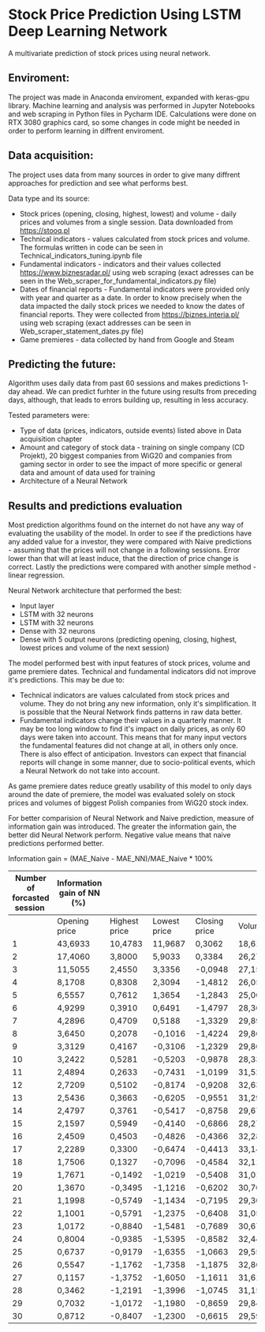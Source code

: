 # Stock Price Prediction Using LSTM Deep Learning Network

A multivariate prediction of stock prices using neural network.

## Enviroment:

The project was made in Anaconda enviroment, expanded with keras-gpu library. Machine learning and analysis was performed in Jupyter Notebooks and web scraping in Python files in Pycharm IDE. Calculations were done on RTX 3080 graphics card, so some changes in code might be needed in order to perform learning in diffrent enviroment.

## Data acquisition:

The project uses data from many sources in order to give many diffrent approaches for prediction and see what performs best. 

Data type and its source:
  * Stock prices (opening, closing, highest, lowest) and volume - daily prices and volumes from a single session. Data downloaded from https://stooq.pl
  * Technical indicators - values calculated from stock prices and volume. The formulas written in code can be seen in Technical_indicators_tuning.ipynb file
  * Fundamental indicators - indicators and their values collected https://www.biznesradar.pl/ using web scraping (exact adresses can be seen in the Web_scraper_for_fundamental_indicators.py file)
  * Dates of financial reports - Fundamental indicators were provided only with year and quarter as a date. In order to know precisely when the data impacted the daily stock prices we needed to know the dates of financial reports. They were collected from https://biznes.interia.pl/ using web scraping (exact addresses can be seen in Web_scraper_statement_dates.py file)
  * Game premieres - data collected by hand from Google and Steam

## Predicting the future:

Algorithm uses daily data from past 60 sessions and makes predictions 1-day ahead. We can predict furhter in the future using results from preceding days, although, that leads to errors building up, resulting in less accuracy.

Tested parameters were:
  * Type of data (prices, indicators, outside events) listed above in Data acquisition chapter
  * Amount and category of stock data - training on single company (CD Projekt), 20 biggest companies from WiG20 and companies from gaming sector in order to see the impact of more specific or general data and amount of data used for training
  * Architecture of a Neural Network

## Results and predictions evaluation

Most prediction algorithms found on the internet do not have any way of evaluating the usability of the model. In order to see if the predictions have any added value for a investor, they were compared with Naive predictions - assuming that the prices will not change in a following sessions. Error lower than that will at least induce, that the direction of price change is correct. Lastly the predictions were compared with another simple method - linear regression.

Neural Network architecture that performed the best:
 * Input layer
 * LSTM with 32 neurons
 * LSTM with 32 neurons
 * Dense with 32 neurons
 * Dense with 5 output neurons (predicting opening, closing, highest, lowest prices and volume of the next session)

The model performed best with input features of stock prices, volume and game premiere dates. Technical and fundamental indicators did not improve it's predictions. This may be due to:
 * Technical indicators are values calculated from stock prices and volume. They do not bring any new information, only it's simplification. It is possible that the Neural Network finds patterns in raw data better.
  * Fundamental indicators change their values in a quarterly manner. It may be too long window to find it's impact on daily prices, as only 60 days were taken into account. This means that for many input vectors the fundamental features did not change at all, in others only once. There is also effect of anticipation. Investors can expect that financial reports will change in some manner, due to socio-political events, which a Neural Network do not take into account.
  
As game premiere dates reduce greatly usability of this model to only days around the date of premiere, the model was evaluated solely on stock prices and volumes of biggest Polish companies from WiG20 stock index.

For better comparision of Neural Network and Naive prediction, measure of information gain was introduced. The greater the information gain, the better did Neural Network perform. Negative value means that naive predictions performed better.

Information gain = (MAE_Naive - MAE_NN)/MAE_Naive * 100%


| Number of forcasted session  | Information gain of NN (%)  |                       |                       |                        |          |
|----------------------------|--------------------------------------------------------|-----------------------|-----------------------|------------------------|----------|
|                            | Opening price                                    | Highest price | Lowest price  | Closing price  | Volume  |
| 1                          | 43,6933                                                | 10,4783               | 11,9687               | 0,3062                 | 18,6151  |
| 2                          | 17,4060                                                | 3,8000                | 5,9033                | 0,3384                 | 26,2771  |
| 3                          | 11,5055                                                | 2,4550                | 3,3356                | -0,0948                | 27,1580  |
| 4                          | 8,1708                                                 | 0,8308                | 2,3094                | -1,4812                | 26,0574  |
| 5                          | 6,5557                                                 | 0,7612                | 1,3654                | -1,2843                | 25,0045  |
| 6                          | 4,9299                                                 | 0,3910                | 0,6491                | -1,4797                | 28,3689  |
| 7                          | 4,2896                                                 | 0,4709                | 0,5188                | -1,3329                | 29,8907  |
| 8                          | 3,6450                                                 | 0,2078                | -0,1016               | -1,4224                | 29,8691  |
| 9                          | 3,3129                                                 | 0,4167                | -0,3106               | -1,2329                | 29,8693  |
| 10                         | 3,2422                                                 | 0,5281                | -0,5203               | -0,9878                | 28,3381  |
| 11                         | 2,4894                                                 | 0,2633                | -0,7431               | -1,0199                | 31,5294  |
| 12                         | 2,7209                                                 | 0,5102                | -0,8174               | -0,9208                | 32,6343  |
| 13                         | 2,5436                                                 | 0,3663                | -0,6205               | -0,9551                | 31,2919  |
| 14                         | 2,4797                                                 | 0,3761                | -0,5417               | -0,8758                | 29,6789  |
| 15                         | 2,1597                                                 | 0,5949                | -0,4140               | -0,6866                | 28,2753  |
| 16                         | 2,4509                                                 | 0,4503                | -0,4826               | -0,4366                | 32,2856  |
| 17                         | 2,2289                                                 | 0,3300                | -0,6474               | -0,4413                | 33,1454  |
| 18                         | 1,7506                                                 | 0,1327                | -0,7096               | -0,4584                | 32,1126  |
| 19                         | 1,7671                                                 | -0,1492               | -1,0219               | -0,5408                | 31,0191  |
| 20                         | 1,3670                                                 | -0,3495               | -1,1216               | -0,6202                | 30,7026  |
| 21                         | 1,1998                                                 | -0,5749               | -1,1434               | -0,7195                | 29,3016  |
| 22                         | 1,1001                                                 | -0,5791               | -1,2375               | -0,6408                | 31,0509  |
| 23                         | 1,0172                                                 | -0,8840               | -1,5481               | -0,7689                | 30,6714  |
| 24                         | 0,8004                                                 | -0,9385               | -1,5395               | -0,8582                | 32,4483  |
| 25                         | 0,6737                                                 | -0,9179               | -1,6355               | -1,0663                | 29,5506  |
| 26                         | 0,5547                                                 | -1,1762               | -1,7358               | -1,1875                | 32,8610  |
| 27                         | 0,1157                                                 | -1,3752               | -1,6050               | -1,1611                | 31,6173  |
| 28                         | 0,3462                                                 | -1,2191               | -1,3996               | -1,0745                | 31,1501  |
| 29                         | 0,7032                                                 | -1,0172               | -1,1980               | -0,8659                | 29,8453  |
| 30                         | 0,8712                                                 | -0,8407               | -1,2300               | -0,6615                | 29,5913  |
